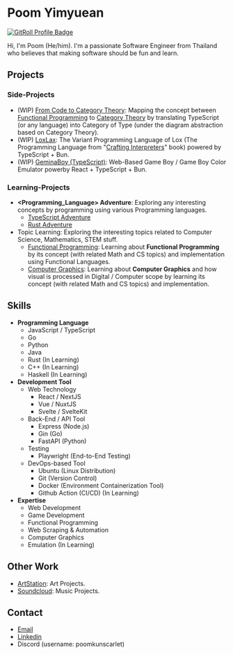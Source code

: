 # Poom Yimyuean

<a href="https://gitroll.io/profile/uuu7sknQPLUOFI8Qo3oeZm9202JX2" target="_blank"><img src="https://gitroll.io/api/badges/profiles/v1/uuu7sknQPLUOFI8Qo3oeZm9202JX2" alt="GitRoll Profile Badge"/></a>

Hi, I'm Poom (He/him). I'm a passionate Software Engineer from Thailand who believes that making software should be fun and learn.

## Projects

### Side-Projects
- (WIP) [From Code to Category Theory](https://github.com/lebrancconvas/From-Code-to-Category-Theory): Mapping the concept between [Functional Programming](https://en.wikipedia.org/wiki/Functional_programming) to [Category Theory](https://en.wikipedia.org/wiki/Category_theory) by translating TypeScript (or any language) into Category of Type (under the diagram abstraction based on Category Theory).
- (WIP) [LoxLax](https://github.com/lebrancconvas/LoxLax): The Variant Programming Language of Lox (The Programming Language from "[Crafting Interpreters](https://craftinginterpreters.com/contents.html)" book) powered by TypeScript + Bun.
- (WIP) [GeminaBoy (TypeScript)](https://github.com/lebrancconvas/GeminaBoy-Prototype): Web-Based Game Boy / Game Boy Color Emulator powerby React + TypeScript + Bun.

### Learning-Projects
- **<Programming_Language> Adventure**: Exploring any interesting concepts by programming using various Programming languages.
  - [TypeScript Adventure](https://github.com/LebrancWorkshop/TypeScript-Adventure)
  - [Rust Adventure](https://github.com/LebrancWorkshop/Rust-Adventure)
- Topic Learning: Exploring the interesting topics related to Computer Science, Mathematics, STEM stuff.
  - [Functional Programming](https://github.com/LebrancWorkshop/Lebranc-Learn-Functional-Programming): Learning about **Functional Programming** by its concept (with related Math and CS topics) and implementation using Functional Languages.
  - [Computer Graphics](https://github.com/LebrancWorkshop/Lebranc-Learn-Computer-Graphics): Learning about **Computer Graphics** and how visual is processed in Digital / Computer scope by learning its concept (with related Math and CS topics) and implementation. 

## Skills

- **Programming Language**
  - JavaScript / TypeScript
  - Go
  - Python
  - Java
  - Rust (In Learning)
  - C++ (In Learning)
  - Haskell (In Learning)
- **Development Tool**
  - Web Technology
    - React / NextJS
    - Vue / NuxtJS
    - Svelte / SvelteKit
  - Back-End / API Tool
    - Express (Node.js)
    - Gin (Go)
    - FastAPI (Python)
  - Testing
    - Playwright (End-to-End Testing)
  - DevOps-based Tool
    - Ubuntu (Linux Distribution)
    - Git (Version Control)
    - Docker (Environment Containerization Tool)
    - Github Action (CI/CD) (In Learning)
- **Expertise**
  - Web Development
  - Game Development
  - Functional Programming
  - Web Scraping & Automation
  - Computer Graphics
  - Emulation (In Learning)

## Other Work
- [ArtStation](https://www.artstation.com/poomyimyuean): Art Projects.
- [Soundcloud](https://soundcloud.com/poomkun-scarlet/tracks): Music Projects.

## Contact 
- [Email](mailto:poomyimyuean@gmail.com)
- [Linkedin](https://www.linkedin.com/in/poom-yimyuean)
- Discord (username: poomkunscarlet)
